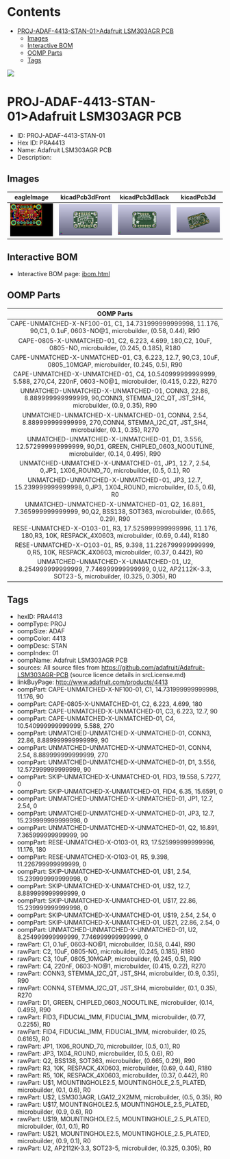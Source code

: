



Contents
========

* [PROJ-ADAF-4413-STAN-01>Adafruit LSM303AGR PCB](#proj-adaf-4413-stan-01adafruit-lsm303agr-pcb)
	* [Images](#images)
	* [Interactive BOM](#interactive-bom)
	* [OOMP Parts](#oomp-parts)
	* [Tags](#tags)
  
![][im]
# PROJ-ADAF-4413-STAN-01>Adafruit LSM303AGR PCB

- ID: PROJ-ADAF-4413-STAN-01
- Hex ID: PRA4413
- Name: Adafruit LSM303AGR PCB
- Description: 

## Images
  
  

|eagleImage|kicadPcb3dFront|kicadPcb3dBack|kicadPcb3d|
| :---: | :---: | :---: | :---: |
|[![eagleImage](eagleImage_140.png)](eagleImage_600.png)|[![kicadPcb3dFront](kicadPcb3dFront_140.png)](kicadPcb3dFront_600.png)|[![kicadPcb3dBack](kicadPcb3dBack_140.png)](kicadPcb3dBack_600.png)|[![kicadPcb3d](kicadPcb3d_140.png)](kicadPcb3d_600.png)|

## Interactive BOM

- Interactive BOM page: [ibom.html](kicad/bom/ibom.html)

## OOMP Parts
  

|OOMP Parts|
| :---: |
|CAPE-UNMATCHED-X-NF100-01, C1, 14.731999999999998, 11.176, 90,C1, 0.1uF, 0603-NO@1, microbuilder, (0.58, 0.44), R90|
|CAPE-0805-X-UNMATCHED-01, C2, 6.223, 4.699, 180,C2, 10uF, 0805-NO, microbuilder, (0.245, 0.185), R180|
|CAPE-UNMATCHED-X-UNMATCHED-01, C3, 6.223, 12.7, 90,C3, 10uF, 0805_10MGAP, microbuilder, (0.245, 0.5), R90|
|CAPE-UNMATCHED-X-UNMATCHED-01, C4, 10.540999999999999, 5.588, 270,C4, 220nF, 0603-NO@1, microbuilder, (0.415, 0.22), R270|
|UNMATCHED-UNMATCHED-X-UNMATCHED-01, CONN3, 22.86, 8.889999999999999, 90,CONN3, STEMMA_I2C_QT, JST_SH4, microbuilder, (0.9, 0.35), R90|
|UNMATCHED-UNMATCHED-X-UNMATCHED-01, CONN4, 2.54, 8.889999999999999, 270,CONN4, STEMMA_I2C_QT, JST_SH4, microbuilder, (0.1, 0.35), R270|
|UNMATCHED-UNMATCHED-X-UNMATCHED-01, D1, 3.556, 12.572999999999999, 90,D1, GREEN, CHIPLED_0603_NOOUTLINE, microbuilder, (0.14, 0.495), R90|
|UNMATCHED-UNMATCHED-X-UNMATCHED-01, JP1, 12.7, 2.54, 0,JP1, 1X06_ROUND_70, microbuilder, (0.5, 0.1), R0|
|UNMATCHED-UNMATCHED-X-UNMATCHED-01, JP3, 12.7, 15.239999999999998, 0,JP3, 1X04_ROUND, microbuilder, (0.5, 0.6), R0|
|UNMATCHED-UNMATCHED-X-UNMATCHED-01, Q2, 16.891, 7.365999999999999, 90,Q2, BSS138, SOT363, microbuilder, (0.665, 0.29), R90|
|RESE-UNMATCHED-X-O103-01, R3, 17.525999999999996, 11.176, 180,R3, 10K, RESPACK_4X0603, microbuilder, (0.69, 0.44), R180|
|RESE-UNMATCHED-X-O103-01, R5, 9.398, 11.226799999999999, 0,R5, 10K, RESPACK_4X0603, microbuilder, (0.37, 0.442), R0|
|UNMATCHED-UNMATCHED-X-UNMATCHED-01, U2, 8.254999999999999, 7.746999999999999, 0,U2, AP2112K-3.3, SOT23-5, microbuilder, (0.325, 0.305), R0|

## Tags

- hexID: PRA4413
- oompType: PROJ
- oompSize: ADAF
- oompColor: 4413
- oompDesc: STAN
- oompIndex: 01
- oompName: Adafruit LSM303AGR PCB
- sources: All source files from https://github.com/adafruit/Adafruit-LSM303AGR-PCB (source licence details in srcLicense.md)
- linkBuyPage: http://www.adafruit.com/products/4413
- oompPart: CAPE-UNMATCHED-X-NF100-01, C1, 14.731999999999998, 11.176, 90
- oompPart: CAPE-0805-X-UNMATCHED-01, C2, 6.223, 4.699, 180
- oompPart: CAPE-UNMATCHED-X-UNMATCHED-01, C3, 6.223, 12.7, 90
- oompPart: CAPE-UNMATCHED-X-UNMATCHED-01, C4, 10.540999999999999, 5.588, 270
- oompPart: UNMATCHED-UNMATCHED-X-UNMATCHED-01, CONN3, 22.86, 8.889999999999999, 90
- oompPart: UNMATCHED-UNMATCHED-X-UNMATCHED-01, CONN4, 2.54, 8.889999999999999, 270
- oompPart: UNMATCHED-UNMATCHED-X-UNMATCHED-01, D1, 3.556, 12.572999999999999, 90
- oompPart: SKIP-UNMATCHED-X-UNMATCHED-01, FID3, 19.558, 5.7277, 0
- oompPart: SKIP-UNMATCHED-X-UNMATCHED-01, FID4, 6.35, 15.6591, 0
- oompPart: UNMATCHED-UNMATCHED-X-UNMATCHED-01, JP1, 12.7, 2.54, 0
- oompPart: UNMATCHED-UNMATCHED-X-UNMATCHED-01, JP3, 12.7, 15.239999999999998, 0
- oompPart: UNMATCHED-UNMATCHED-X-UNMATCHED-01, Q2, 16.891, 7.365999999999999, 90
- oompPart: RESE-UNMATCHED-X-O103-01, R3, 17.525999999999996, 11.176, 180
- oompPart: RESE-UNMATCHED-X-O103-01, R5, 9.398, 11.226799999999999, 0
- oompPart: SKIP-UNMATCHED-X-UNMATCHED-01, U$1, 2.54, 15.239999999999998, 0
- oompPart: SKIP-UNMATCHED-X-UNMATCHED-01, U$2, 12.7, 8.889999999999999, 0
- oompPart: SKIP-UNMATCHED-X-UNMATCHED-01, U$17, 22.86, 15.239999999999998, 0
- oompPart: SKIP-UNMATCHED-X-UNMATCHED-01, U$19, 2.54, 2.54, 0
- oompPart: SKIP-UNMATCHED-X-UNMATCHED-01, U$21, 22.86, 2.54, 0
- oompPart: UNMATCHED-UNMATCHED-X-UNMATCHED-01, U2, 8.254999999999999, 7.746999999999999, 0
- rawPart: C1, 0.1uF, 0603-NO@1, microbuilder, (0.58, 0.44), R90
- rawPart: C2, 10uF, 0805-NO, microbuilder, (0.245, 0.185), R180
- rawPart: C3, 10uF, 0805_10MGAP, microbuilder, (0.245, 0.5), R90
- rawPart: C4, 220nF, 0603-NO@1, microbuilder, (0.415, 0.22), R270
- rawPart: CONN3, STEMMA_I2C_QT, JST_SH4, microbuilder, (0.9, 0.35), R90
- rawPart: CONN4, STEMMA_I2C_QT, JST_SH4, microbuilder, (0.1, 0.35), R270
- rawPart: D1, GREEN, CHIPLED_0603_NOOUTLINE, microbuilder, (0.14, 0.495), R90
- rawPart: FID3, FIDUCIAL_1MM, FIDUCIAL_1MM, microbuilder, (0.77, 0.2255), R0
- rawPart: FID4, FIDUCIAL_1MM, FIDUCIAL_1MM, microbuilder, (0.25, 0.6165), R0
- rawPart: JP1, 1X06_ROUND_70, microbuilder, (0.5, 0.1), R0
- rawPart: JP3, 1X04_ROUND, microbuilder, (0.5, 0.6), R0
- rawPart: Q2, BSS138, SOT363, microbuilder, (0.665, 0.29), R90
- rawPart: R3, 10K, RESPACK_4X0603, microbuilder, (0.69, 0.44), R180
- rawPart: R5, 10K, RESPACK_4X0603, microbuilder, (0.37, 0.442), R0
- rawPart: U$1, MOUNTINGHOLE2.5, MOUNTINGHOLE_2.5_PLATED, microbuilder, (0.1, 0.6), R0
- rawPart: U$2, LSM303AGR, LGA12_2X2MM, microbuilder, (0.5, 0.35), R0
- rawPart: U$17, MOUNTINGHOLE2.5, MOUNTINGHOLE_2.5_PLATED, microbuilder, (0.9, 0.6), R0
- rawPart: U$19, MOUNTINGHOLE2.5, MOUNTINGHOLE_2.5_PLATED, microbuilder, (0.1, 0.1), R0
- rawPart: U$21, MOUNTINGHOLE2.5, MOUNTINGHOLE_2.5_PLATED, microbuilder, (0.9, 0.1), R0
- rawPart: U2, AP2112K-3.3, SOT23-5, microbuilder, (0.325, 0.305), R0



[im]: kicadPcb3d_450.png
